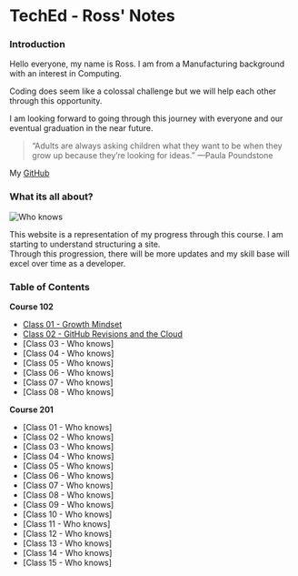 # TechEd - Ross' Notes

### Introduction

Hello everyone, my name is Ross. I am from a Manufacturing background with an interest in Computing. 

Coding does seem like a colossal challenge but we will help each other through this opportunity.

I am looking forward to going through this journey with everyone and our eventual graduation in the near future.  

>“Adults are always asking children what they want to be when they grow up because they’re looking for ideas.” 
>—Paula Poundstone

My [GitHub](https://github.com/tsaku56)

### What its all about?

![Who knows](https://i.imgflip.com/3kcba9.jpg?a466272)

This website is a representation of my progress through this course. I am starting to understand structuring a site.  
Through this progression, there will be more updates and my skill base will excel over time as a developer.

### Table of Contents

**Course 102**

- [Class 01 - Growth Mindset](https://tsaku56.github.io/reading-notes/code-102/102class-01) 
- [Class 02 - GitHub Revisions and the Cloud](https://tsaku56.github.io/reading-notes/code-102/102class-02)
- [Class 03 - Who knows]
- [Class 04 - Who knows]
- [Class 05 - Who knows]
- [Class 06 - Who knows]
- [Class 07 - Who knows]
- [Class 08 - Who knows]

**Course 201**

- [Class 01 - Who knows]
- [Class 02 - Who knows]
- [Class 03 - Who knows]
- [Class 04 - Who knows]
- [Class 05 - Who knows]
- [Class 06 - Who knows]
- [Class 07 - Who knows]
- [Class 08 - Who knows]
- [Class 09 - Who knows]
- [Class 10 - Who knows]
- [Class 11 - Who knows]
- [Class 12 - Who knows]
- [Class 13 - Who knows]
- [Class 14 - Who knows]
- [Class 15 - Who knows]